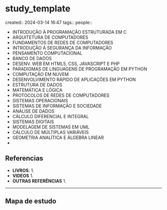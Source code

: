# study_template
created:: 2024-03-14 16:47
tags::
people::

- INTRODUÇÃO À PROGRAMAÇÃO ESTRUTURADA EM C
- ARQUITETURA DE COMPUTADORES
- FUNDAMENTOS DE REDES DE COMPUTADORES
- INTRODUÇÃO À SEGURANÇA DA INFORMAÇÃO
- PENSAMENTO COMPUTACIONAL
- BANCO DE DADOS
- DESENV. WEB EM HTML5, CSS, JAVASCRIPT E PHP
- PARADIGMAS DE LINGUAGENS DE PROGRAMAÇÃO EM PYTHON
- COMPUTAÇÃO EM NUVEM
- DESENVOLVIMENTO RÁPIDO DE APLICAÇÕES EM PYTHON
- ESTRUTURA DE DADOS
- MATEMÁTICA E LÓGICA
- PROTOCOLOS DE REDES DE COMPUTADORES
- SISTEMAS OPERACIONAIS
- SISTEMAS DE INFORMAÇÃO E SOCIEDADE
- ANÁLISE DE DADOS
- CÁLCULO DIFERENCIAL E INTEGRAL
- SISTEMAS DIGITAIS
- MODELAGEM DE SISTEMAS EM UML
- CÁLCULO DE MÚLTIPLAS VARIÁVEIS
- GEOMETRIA ANALÍTICA E ÁLGEBRA LINEAR
- 
## Referencias
- **LIVROS**:
	1. 
- **VIDEOS**
	1. 
- **OUTRAS REFERÊNCIAS**
	1.
---
## Mapa de estudo
